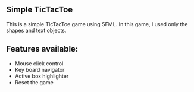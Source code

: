 ## Simple TicTacToe

This is a simple TicTacToe game using SFML. In this game, I used only the shapes and text objects. 

## Features available:
* Mouse click control
* Key board navigator
* Active box highlighter
* Reset the game
